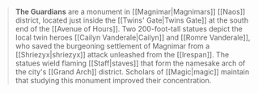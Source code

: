 > **The Guardians** are a monument in [[Magnimar|Magnimars]] [[Naos]] district, located just inside the [[Twins' Gate|Twins Gate]] at the south end of the [[Avenue of Hours]]. Two 200-foot-tall statues depict the local twin heroes [[Cailyn Vanderale|Cailyn]] and [[Romre Vanderale]], who saved the burgeoning settlement of Magnimar from a [[Shriezyx|shriezyx]] attack unleashed from the [[Irespan]]. The statues wield flaming [[Staff|staves]] that form the namesake arch of the city's [[Grand Arch]] district. Scholars of [[Magic|magic]] maintain that studying this monument improved their concentration.








